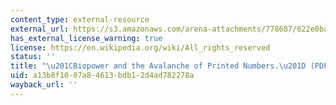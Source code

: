```yaml
---
content_type: external-resource
external_url: https://s3.amazonaws.com/arena-attachments/778687/622e0ba69d28d9ff4049b1bc81462079.pdf
has_external_license_warning: true
license: https://en.wikipedia.org/wiki/All_rights_reserved
status: ''
title: "\u201CBiopower and the Avalanche of Printed Numbers.\u201D (PDF)"
uid: a13b8f10-07a8-4613-bdb1-2d4ad782278a
wayback_url: ''
---
```

